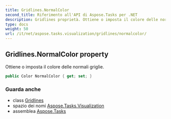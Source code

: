 ```yaml
---
title: Gridlines.NormalColor
second_title: Riferimento all'API di Aspose.Tasks per .NET
description: Gridlines proprietà. Ottiene o imposta il colore delle normali griglie.
type: docs
weight: 50
url: /it/net/aspose.tasks.visualization/gridlines/normalcolor/
---
```

## Gridlines.NormalColor property

Ottiene o imposta il colore delle normali griglie.

```csharp
public Color NormalColor { get; set; }
```

### Guarda anche

* class [Gridlines](../)
* spazio dei nomi [Aspose.Tasks.Visualization](../../gridlines/)
* assemblea [Aspose.Tasks](../../../)


